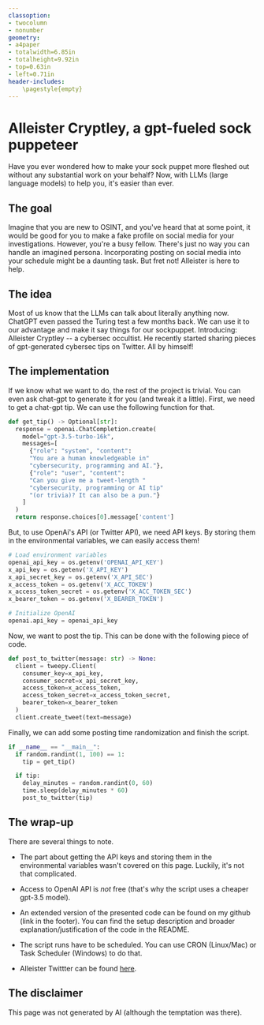```yaml
---
classoption:
- twocolumn
- nonumber
geometry:
- a4paper
- totalwidth=6.85in
- totalheight=9.92in
- top=0.63in
- left=0.71in
header-includes:
    \pagestyle{empty}
---
```

# AIleister Cryptley, a gpt-fueled sock puppeteer

Have you ever wondered how to make your sock puppet more fleshed out without any substantial work on your behalf? Now, with LLMs (large language models) to help you, it's easier than ever.

## The goal

Imagine that you are new to OSINT, and you've heard that at some point, it would be good for you to make a fake profile on social media for your investigations. However, you're a busy fellow. There's just no way you can handle an imagined persona. Incorporating posting on social media into your schedule might be a daunting task. But fret not! AIleister is here to help.

## The idea

Most of us know that the LLMs can talk about literally anything now. ChatGPT even passed the Turing test a few months back. We can use it to our advantage and make it say things for our sockpuppet. Introducing: AIleister Cryptley -- a cybersec occultist. He recently started sharing pieces of gpt-generated cybersec tips on Twitter. All by himself!

## The implementation

If we know what we want to do, the rest of the project is trivial. You can even ask chat-gpt to generate it for you (and tweak it a little). First, we need to get a chat-gpt tip. We can use the following function for that.
```python
def get_tip() -> Optional[str]:
  response = openai.ChatCompletion.create(
    model="gpt-3.5-turbo-16k",
    messages=[
      {"role": "system", "content": 
      "You are a human knowledgeable in"
      "cybersecurity, programming and AI."},
      {"role": "user", "content":
      "Can you give me a tweet-length "
      "cybersecurity, programming or AI tip"
      "(or trivia)? It can also be a pun."}
    ]
  )
  return response.choices[0].message['content']
```

But, to use OpenAi's API (or Twitter API), we need API keys. By storing them in the environmental variables, we can easily access them!
```python
# Load environment variables
openai_api_key = os.getenv('OPENAI_API_KEY')
x_api_key = os.getenv('X_API_KEY')
x_api_secret_key = os.getenv('X_API_SEC')
x_access_token = os.getenv('X_ACC_TOKEN')
x_access_token_secret = os.getenv('X_ACC_TOKEN_SEC')
x_bearer_token = os.getenv('X_BEARER_TOKEN')

# Initialize OpenAI
openai.api_key = openai_api_key
```

Now, we want to post the tip. This can be done with the following piece of code.

```python
def post_to_twitter(message: str) -> None:
  client = tweepy.Client(
    consumer_key=x_api_key,
    consumer_secret=x_api_secret_key,
    access_token=x_access_token,
    access_token_secret=x_access_token_secret,
    bearer_token=x_bearer_token
  )
  client.create_tweet(text=message)
```
Finally, we can add some posting time randomization and finish the script.
```python
if __name__ == "__main__":
  if random.randint(1, 100) == 1:
    tip = get_tip()

  if tip:
    delay_minutes = random.randint(0, 60)
    time.sleep(delay_minutes * 60)
    post_to_twitter(tip)
```
## The wrap-up

There are several things to note.

* The part about getting the API keys and storing them in the environmental variables wasn't covered on this page. Luckily, it's not that complicated.

* Access to OpenAI API is *not* free (that's why the script uses a cheaper gpt-3.5 model).

* An extended version of the presented code can be found on my github (link in the footer). You can find the setup description and broader explanation/justification of the code in the README.

* The script runs have to be scheduled. You can use CRON (Linux/Mac) or Task Scheduler (Windows) to do that.

* AIleister Twittter can be found [here](https://twitter.com/ACryptley).

## The disclaimer

This page was not generated by AI (although the temptation was there).
